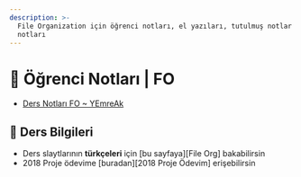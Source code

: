 ```yaml
---
description: >-
  File Organization için öğrenci notları, el yazıları, tutulmuş notlar
  notları
---
```


# 📕 Öğrenci Notları \| FO

<!--YPackage.YGitbookIntegration-tarafından-otomatik-oluşturulmuştur-->

- [Ders Notları FO ~ YEmreAk](Ders%20Notlar%C4%B1%20FO%20~%20YEmreAk.pdf)

<!--YPackage.YGitbookIntegration-tarafından-otomatik-oluşturulmuştur-->

## 🔸 Ders Bilgileri

- Ders slaytlarının **türkçeleri** için [bu sayfaya][File Org] bakabilirsin
- 2018 Proje ödevime [buradan][2018 Proje Ödevim] erişebilirsin
